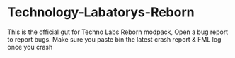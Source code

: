 # Technology-Labatorys-Reborn
This is the official gut for Techno Labs Reborn modpack, Open a bug report to report bugs. Make sure you paste bin the latest crash report &amp; FML log once you crash
